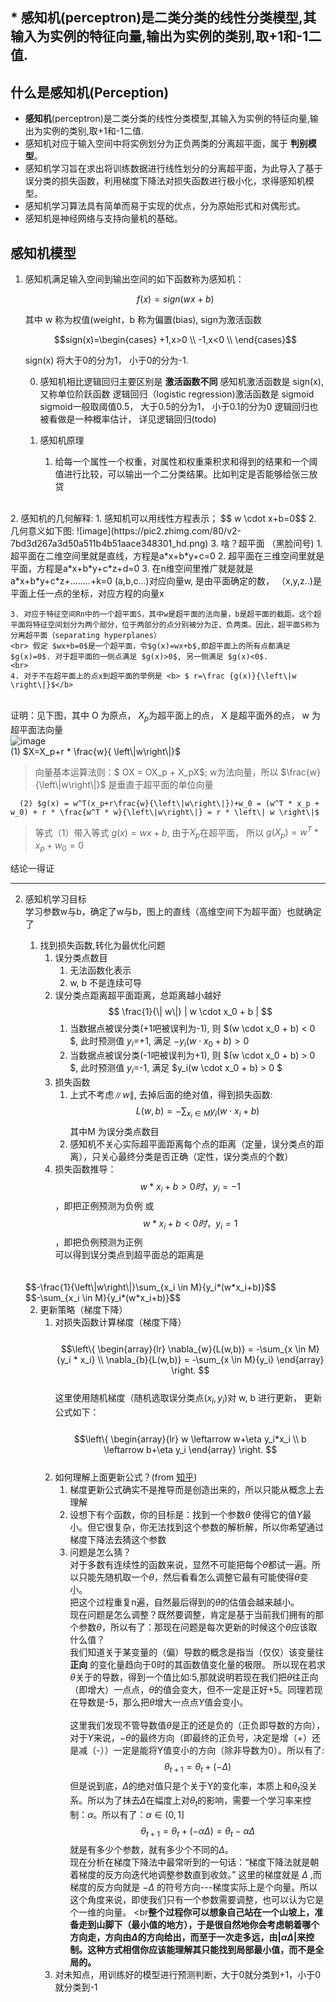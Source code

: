 ## * <b>感知机</b>(perceptron)是二类分类的线性分类模型,其输入为实例的特征向量,输出为实例的类别,取+1和-1二值.
## 什么是感知机(Perception)
* <b>感知机</b>(perceptron)是二类分类的线性分类模型,其输入为实例的特征向量,输出为实例的类别,取+1和-1二值.
* 感知机对应于输入空间中将实例划分为正负两类的分离超平面，属于 <b>判别模型</b>。
* 感知机学习旨在求出将训练数据进行线性划分的分离超平面，为此导入了基于误分类的损失函数，利用梯度下降法对损失函数进行极小化，求得感知机模型。
* 感知机学习算法具有简单而易于实现的优点，分为原始形式和对偶形式。
* 感知机是神经网络与支持向量机的基础。

## 感知机模型
1. 感知机满足输入空间到输出空间的如下函数称为感知机：

    $$f(x)=sign(wx+b)$$
    
   其中 w 称为权值(weight，b 称为偏置(bias), sign为激活函数

    $$sign(x)=\begin{cases} +1,x>0 \\ -1,x<0 \\ \end{cases}$$
    
   sign(x) 将大于0的分为1， 小于0的分为-1.
   
    0. 感知机相比逻辑回归主要区别是 <b>激活函数不同</b>
        感知机激活函数是 sign(x),又称单位阶跃函数
        逻辑回归（logistic regression)激活函数是 sigmoid
        sigmoid一般取阈值0.5， 大于0.5的分为1， 小于0.1的分为0
        逻辑回归也被看做是一种概率估计， 详见逻辑回归(todo)
    
    1. 感知机原理
        1. 给每一个属性一个权重，对属性和权重乘积求和得到的结果和一个阈值进行比较，可以输出一个二分类结果。比如判定是否能够给张三放贷
<br>
    2. 感知机的几何解释:
        1. 感知机可以用线性方程表示；
        $$ w \cdot x+b=0$$
        2. 几何意义如下图:
        ![image](https://pic2.zhimg.com/80/v2-7bd3d267a3d50a511b4b51aace348301_hd.png)
        3. 啥？超平面 （黑脸问号)
            1. 超平面在二维空间里就是直线，方程是a*x+b*y+c=0
            2. 超平面在三维空间里就是平面，方程是a*x+b*y+c*z+d=0
            3. 在n维空间里推广就是就是a*x+b*y+c*z+........+k=0
               (a,b,c...)对应向量w, 是由平面确定的数，
              （x,y,z..)是平面上任一点的坐标，对应方程的向量x
<br>

    3. 对应于特征空间Rn中的一个超平面S，其中w是超平面的法向量，b是超平面的截距。这个超平面将特征空间划分为两个部分，位于两部分的点分别被分为正、负两类。因此，超平面S称为分离超平面（separating hyperplanes）
    <br> 假定 $wx+b=0$是一个超平面，令$g(x)=wx+b$,即超平面上的所有点都满足$g(x)=0$. 对于超平面的一侧点满足 $g(x)>0$, 另一侧满足 $g(x)<0$.
    <br>
    4. 对于不在超平面上的点x到超平面的举例是 <b> $ r=\frac {g(x)}{\left\|w \right\|}$</b>
  <br> 证明：见下图，其中 O 为原点， $X_p$为超平面上的点， X 是超平面外的点， w 为超平面法向量
  <br>![image](https://img-blog.csdn.net/20171015173343056?watermark/2/text/aHR0cDovL2Jsb2cuY3Nkbi5uZXQvSmFzdGVyX3dpc2RvbQ==/font/5a6L5L2T/fontsize/400/fill/I0JBQkFCMA==/dissolve/70/gravity/Center)
  <br> (1) $X=X_p+r * \frac{w}{ \left\|w\right\|}$
   >向量基本运算法则：$ OX = OX_p + X_pX$; w为法向量，所以 $\frac{w}{\left\|w\right\|}$ 是垂直于超平面的单位向量
      
      (2) $g(x) = w^T(x_p+r\frac{w}{\left\|w\right\|})+w_0 = (w^T * x_p + w_0) + r * \frac{w^T * w}{\left\|w\right\|} = r * \left\| w \right\|$
   >等式（1）带入等式 $g(x)=wx+b$, 由于$X_p$在超平面， 所以 $g(X_p) = w^T * x_p + w_0 = 0$
  
  结论一得证
  
---
2. 感知机学习目标
    <br>学习参数w与b，确定了w与b，图上的直线（高维空间下为超平面）也就确定了
    1. 找到损失函数,转化为最优化问题
        1. 误分类点数目
            1. 无法函数化表示
            2. w, b 不是连续可导
        2. 误分类点距离超平面距离，总距离越小越好
            $$ \frac{1}{\| w\|} | w \cdot x_0 + b | $$
            1. 当数据点被误分类(+1吧被误判为-1), 则 $(w \cdot x_0 + b) < 0 $, 此时预测值 $y_i$=+1, 满足 $-y_i(w \cdot x_0 + b) > 0$
            2. 当数据点被误分类(-1吧被误判为+1), 则 $(w \cdot x_0 + b) > 0 $, 此时预测值 $y_i$=-1, 满足 $y_i(w \cdot x_0 + b) > 0 $
        3. 损失函数
            1. 上式不考虑$\|w\|$, 去掉后面的绝对值，得到损失函数:
            $$ L(w,b) = -\sum_{x_i\in M}{y_i(w \cdot x_i + b)} $$
            其中M 为误分类点数目
            2. 感知机不关心实际超平面距离每个点的距离（定量，误分类点的距离），只关心最终分类是否正确（定性，误分类点的个数）
        4. 损失函数推导：
      <br> $$w*x_i+b>0时， y_i=-1$$，即把正例预测为负例 或
      <br> $$w*x_i+b<0时， y_i=1$$，即把负例预测为正例
      <br> 可以得到误分类点到超平面总的距离是
      <br>
      <br>$$-\frac{1}{\left\|w\right\|}\sum_{x_i \in M}{y_i*(w*x_i+b)}$$
     <br> $$-\sum_{x_i \in M}{y_i*(w*x_i+b)}$$

    2. 更新策略（梯度下降）
        1. 对损失函数计算梯度（梯度下降）
  <br><br>$$\left\{ \begin{array}{lr} \nabla_{w}{L(w,b)} = -\sum_{x \in M}{y_i * x_i} \\ \nabla_{b}{L(w,b)} = -\sum_{x \in M}{y_i} \end{array} \right. $$<br>
  这里使用随机梯度（随机选取误分类点$(x_i, y_i)$对 w, b 进行更新， 更新公式如下：
  <br><br>$$\left\{ \begin{array}{lr} w \leftarrow w+\eta y_i*x_i \\ b \leftarrow b+\eta y_i  \end{array} \right. $$<br>
        2. 如何理解上面更新公式？(from [知乎](https://www.zhihu.com/question/57747902))
            1. 梯度更新公式确实不是推导而是创造出来的，所以只能从概念上去理解
            2. 设想下有个函数，你的目标是：找到一个参数$\theta$ 使得它的值$Y$最小。但它很复杂，你无法找到这个参数的解析解，所以你希望通过梯度下降法去猜这个参数
            3. 问题是怎么猜？
            <br>对于多数有连续性的函数来说，显然不可能把每个$\theta$都试一遍。所以只能先随机取一个$\theta$，然后看看怎么调整它最有可能使得$\theta$变小。
            <br>把这个过程重复n遍，自然最后得到的$\theta$的估值会越来越小。
            <br>现在问题是怎么调整？既然要调整，肯定是基于当前我们拥有的那个参数$\theta$，所以有了：那现在问题是每次更新的时候这个$\theta$应该取什么值？
            <br>我们知道关于某变量的（偏）导数的概念是指当（仅仅）该变量往 <b>正向</b> 的变化量趋向于0时的其函数值变化量的极限。 所以现在若求$\theta$关于的导数，得到一个值比如:5,那就说明若现在我们把$\theta$往正向（即增大）一点点，$\theta$的值会变大，但不一定是正好+5。同理若现在导数是-5，那么把$\theta$增大一点点$Y$值会变小。  
            <br>这里我们发现不管导数值$\theta$是正的还是负的（正负即导数的方向），对于$Y$来说，$-\theta$的最终方向（即最终的正负号，决定是增（+）还是减（-））一定是能将Y值变小的方向（除非导数为0）。所以有了:
            $$\theta_{t+1}=\theta_t + (-\Delta)$$
            但是说到底，$\Delta$的绝对值只是个关于Y的变化率，本质上和$\theta_t$没关系。所以为了抹去$\Delta$在幅度上对$\theta_t$的影响，需要一个学习率来控制：$\alpha$。所以有了：$\alpha \in \left(0,1\right]$
            $$\theta_{t+1}=\theta_t + (-\alpha \Delta) =\theta_t -\alpha \Delta$$ 
            就是有多少个参数，就有多少个不同的$\Delta$。
            <br>现在分析在梯度下降法中最常听到的一句话：“梯度下降法就是朝着梯度的反方向迭代地调整参数直到收敛。”   这里的梯度就是 $\Delta$ ,而梯度的反方向就是 $-\Delta$ 的符号方向---梯度实际上是个向量。所以这个角度来说，即使我们只有一个参数需要调整，也可以认为它是个一维的向量。 
            <br<b>整个过程你可以想象自己站在一个山坡上，准备走到山脚下（最小值的地方），于是很自然地你会考虑朝着哪个方向走，方向由$\Delta$的方向给出，而至于一次走多远，由$|\alpha\Delta|$来控制。这种方式相信你应该能理解其只能找到局部最小值，而不是全局的。</b>
        2. 对未知点，用训练好的模型进行预测判断，大于0就分类到+1，小于0就分类到-1